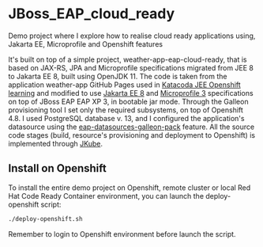 # JBoss_EAP_cloud_ready

Demo project where I explore how to realise cloud ready applications using, Jakarta EE, Microprofile and Openshift features

It's built on top of a simple project, weather-app-eap-cloud-ready, that is based on JAX-RS, JPA and Microprofile specifications migrated from JEE 8 to Jakarta EE 8, built using OpenJDK 11. The code is taken from the application weather-app GitHub Pages used in [Katacoda JEE Openshift learning](<https://www.katacoda.com/openshift/courses/middleware/middleware-javaee8>) and modified to use [Jakarta EE 8](<https://jakarta.ee/>) and [Microprofile 3](https://microprofile.io) specifications on top of JBoss EAP EAP XP 3, in bootable jar mode. Through the Galleon provisioning tool I set only the required subsystems, on top of Openshift 4.8. I used PostgreSQL database v. 13, and I configured the application's datasource using the [eap-datasources-galleon-pack](https://github.com/jbossas/eap-datasources-galleon-pack) feature. All the source code stages (build, resource's provisioning and deployment to Openshift) is implemented through [JKube](https://www.eclipse.org/jkube/). 
<!-- The final container image was improved using the runtime version of OpenJDK 11.-->

## Install on Openshift

To install the entire demo project on Openshift, remote cluster or local Red Hat Code Ready Container environment, you can launch the deploy-openshift script:

```sh
./deploy-openshift.sh
```

Remember to login to Openshift environment before launch the script.
